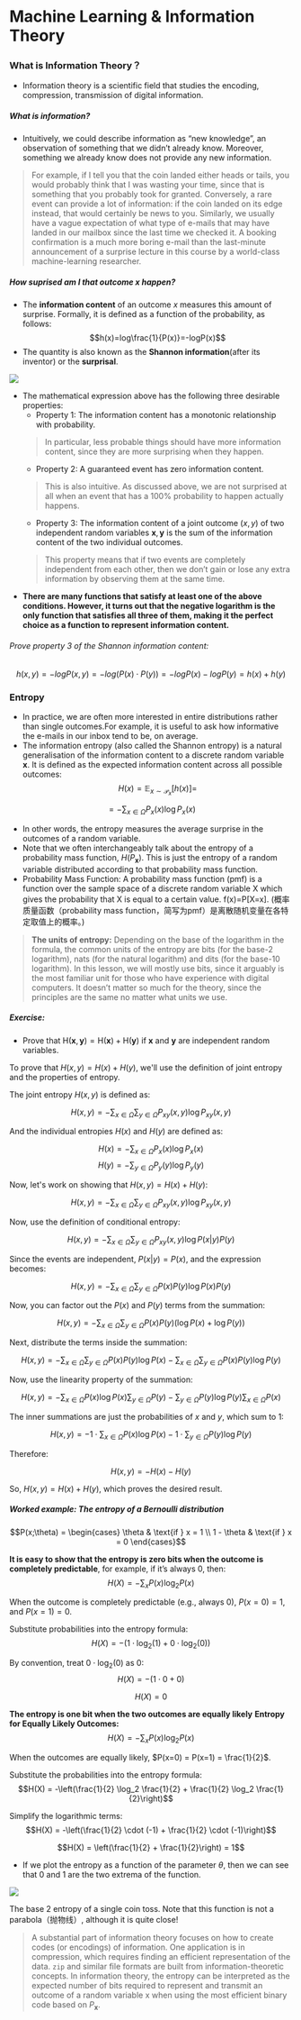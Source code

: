 # Machine Learning & Information Theory

### What is Information Theory？
- Information theory is a scientific field that studies the encoding, compression, transmission of digital information.

##### What is information?
- Intuitively, we could describe information as “new knowledge”, an observation of something that we didn’t already know. Moreover, something we already know does not provide any new information.
>  For example, if I tell you that the coin landed either heads or tails, you would probably think that I was wasting your time, since that is something that you probably took for granted. Conversely, a rare event can provide a lot of information: if the coin landed on its edge instead, that would certainly be news to you. 
> Similarly, we usually have a vague expectation of what type of e-mails that may have landed in our mailbox since the last time we checked it. A booking confirmation is a much more boring e-mail than the last-minute announcement of a surprise lecture in this course by a world-class machine-learning researcher.

##### How suprised am I that outcome x happen?
- The **information content** of an outcome $x$ measures this amount of surprise. Formally, it is defined as a function of the probability, as follows:
$$h(x)=log\frac{1}{P(x)}=-logP(x)$$
- The quantity is also known as the **Shannon information**(after its inventor) or the **surprisal**. 

![](Pictures/InformationTheory01.png)

- The mathematical expression above has the following three desirable properties:
    - Property 1: The information content has a monotonic relationship with probability.
    > In particular, less probable things should have more information content, since they are more surprising when they happen.
    - Property 2: A guaranteed event has zero information content.
    > This is also intuitive. As discussed above, we are not surprised at all when an event that has a 100% probability to happen actually happens.
    - Property 3: The information content of a joint outcome $(x,y)$ of two independent random variables $\pmb x, \pmb y$ is the sum of the information content of the two individual outcomes. 
    > This property means that if two events are completely independent from each other, then we don’t gain or lose any extra information by observing them at the same time.
- **There are many functions that satisfy at least one of the above conditions. However, it turns out that the negative logarithm is the only function that satisfies all three of them, making it the perfect choice as a function to represent information content.**

###### Prove property 3 of the Shannon information content:
$$h(x,y) = -logP(x,y)=-log(P(x)\cdot P(y))=-logP(x)-logP(y)=h(x)+h(y)$$

### Entropy
- In practice, we are often more interested in entire distributions rather than single outcomes.For example, it is useful to ask how informative the e-mails in our inbox tend to be, on average. 
- The information entropy (also called the Shannon entropy) is a natural generalisation of the information content to a discrete random variable $\mathrm{\pmb x}$. It is defined as the expected information content across all possible outcomes:
$$H(x) = \mathbb{E}_{x\sim \mathcal{P}_x}[h(x)] = $$

$$= - \sum_{x\in\Omega}P_x(x)\log P_x(x)$$

- In other words, the entropy measures the average surprise in the outcomes of a random variable.
- Note that we often interchangeably talk about the entropy of a probability mass function, $H(P_{\mathrm{\pmb x}})$. This is just the entropy of a random variable distributed according to that probability mass function.
- Probability Mass Function: A probability mass function (pmf) is a function over the sample space of a discrete random variable X which gives the probability that X is equal to a certain value. f(x)=P[X=x]. (概率质量函数（probability mass function，简写为pmf）是离散随机变量在各特定取值上的概率。)

> **The units of entropy:** Depending on the base of the logarithm in the formula, the common units of the entropy are bits (for the base-2 logarithm), nats (for the natural logarithm) and dits (for the base-10 logarithm). In this lesson, we will mostly use bits, since it arguably is the most familiar unit for those who have experience with digital computers. It doesn’t matter so much for the theory, since the principles are the same no matter what units we use.

##### Exercise: 
- Prove that $\mathrm{H}(\mathrm{\pmb x}, \mathrm{\pmb y}) = \mathrm{H}(\mathrm{\pmb x}) + \mathrm{H}(\mathrm{\pmb y})$ if $\mathrm{\pmb x}$ and $\mathrm{\pmb y }$ are independent random variables.

To prove that $H(x, y) = H(x) + H(y)$, we'll use the definition of joint entropy and the properties of entropy.

The joint entropy $H(x, y)$ is defined as:

$$H(x, y) = -\sum_{x \in \Omega}\sum_{y \in \Omega}P_{xy}(x, y) \log P_{xy}(x, y)$$

And the individual entropies $H(x)$ and $H(y)$ are defined as:

$$H(x) = -\sum_{x \in \Omega}P_x(x) \log P_x(x)$$
$$H(y) = -\sum_{y \in \Omega}P_y(y) \log P_y(y)$$

Now, let's work on showing that $H(x, y) = H(x) + H(y)$:

$$
H(x, y) = -\sum_{x \in \Omega}\sum_{y \in \Omega}P_{xy}(x, y) \log P_{xy}(x, y)
$$

Now, use the definition of conditional entropy:

$$
H(x, y) = -\sum_{x \in \Omega}\sum_{y \in \Omega}P_{xy}(x, y) \log P(x | y)P(y)
$$

Since the events are independent, $P(x | y) = P(x)$, and the expression becomes:

$$
H(x, y) = -\sum_{x \in \Omega}\sum_{y \in \Omega}P(x)P(y) \log P(x)P(y)
$$

Now, you can factor out the $P(x)$ and $P(y)$ terms from the summation:

$$
H(x, y) = -\sum_{x \in \Omega}\sum_{y \in \Omega}P(x)P(y) \left(\log P(x) + \log P(y)\right)
$$

Next, distribute the terms inside the summation:

$$
H(x, y) = -\sum_{x \in \Omega}\sum_{y \in \Omega}P(x)P(y)\log P(x) - \sum_{x \in \Omega}\sum_{y \in \Omega}P(x)P(y)\log P(y)
$$

Now, use the linearity property of the summation:

$$
H(x, y) = -\sum_{x \in \Omega}P(x)\log P(x) \sum_{y \in \Omega}P(y) - \sum_{y \in \Omega}P(y)\log P(y) \sum_{x \in \Omega}P(x)
$$

The inner summations are just the probabilities of $x$ and $y$, which sum to 1:

$$
H(x, y) = -1 \cdot \sum_{x \in \Omega}P(x)\log P(x) - 1 \cdot \sum_{y \in \Omega}P(y)\log P(y)
$$

Therefore:

$$
H(x, y) = -H(x) - H(y)
$$

So, $H(x, y) = H(x) + H(y)$, which proves the desired result.

##### Worked example: The entropy of a Bernoulli distribution
$$P(x;\theta) = 
\begin{cases} 
\theta & \text{if } x = 1 \\
1 - \theta & \text{if } x = 0 
\end{cases}$$

**It is easy to show that the entropy is zero bits when the outcome is completely predictable**, for example, if it’s always 0, then:
$$H(X) = -\sum_{x} P(x) \log_2 P(x)$$

When the outcome is completely predictable (e.g., always 0), $P(x=0) = 1$, and $P(x=1) = 0$.

Substitute probabilities into the entropy formula:
$$H(X) = -\left(1 \cdot \log_2(1) + 0 \cdot \log_2(0)\right)$$

By convention, treat $0 \cdot \log_2(0)$ as 0:
$$H(X) = -\left(1 \cdot 0 + 0\right)$$

$$H(X) = 0$$

**The entropy is one bit when the two outcomes are equally likely**
**Entropy for Equally Likely Outcomes:**
$$H(X) = -\sum_{x} P(x) \log_2 P(x)$$

When the outcomes are equally likely, $P(x=0) = P(x=1) = \frac{1}{2}$.

Substitute the probabilities into the entropy formula:
$$H(X) = -\left(\frac{1}{2} \log_2 \frac{1}{2} + \frac{1}{2} \log_2 \frac{1}{2}\right)$$

Simplify the logarithmic terms:
$$H(X) = -\left(\frac{1}{2} \cdot (-1) + \frac{1}{2} \cdot (-1)\right)$$

$$H(X) = \left(\frac{1}{2} + \frac{1}{2}\right) = 1$$

- If we plot the entropy as a function of the parameter $\theta$, then we can see that 0 and 1 are the two extrema of the function. 

![](Pictures/InformationTheory02.png)

The base 2 entropy of a single coin toss. Note that this function is not a parabola（抛物线）, although it is quite close! 

> A substantial part of information theory focuses on how to create codes (or encodings) of information. One application is in compression, which requires finding an efficient representation of the data. `zip` and similar file formats are built from information-theoretic concepts.
> In information theory, the entropy can be interpreted as the expected number of bits required to represent and transmit an outcome of a random variable $\pmb{\mathrm x}$ when using the most efficient binary code based on $P_{\mathrm{\pmb x}}$.
